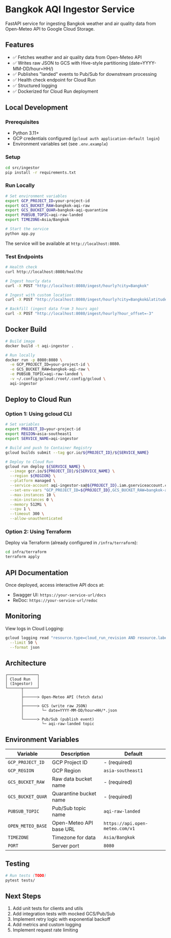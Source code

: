 # Bangkok AQI Ingestor Service

FastAPI service for ingesting Bangkok weather and air quality data from Open-Meteo API to Google Cloud Storage.

## Features

- ✅ Fetches weather and air quality data from Open-Meteo API
- ✅ Writes raw JSON to GCS with Hive-style partitioning (date=YYYY-MM-DD/hour=HH/)
- ✅ Publishes "landed" events to Pub/Sub for downstream processing
- ✅ Health check endpoint for Cloud Run
- ✅ Structured logging
- ✅ Dockerized for Cloud Run deployment

## Local Development

### Prerequisites

- Python 3.11+
- GCP credentials configured (`gcloud auth application-default login`)
- Environment variables set (see `.env.example`)

### Setup

```bash
cd src/ingestor
pip install -r requirements.txt
```

### Run Locally

```bash
# Set environment variables
export GCP_PROJECT_ID=your-project-id
export GCS_BUCKET_RAW=bangkok-aqi-raw
export GCS_BUCKET_QUAR=bangkok-aqi-quarantine
export PUBSUB_TOPIC=aqi-raw-landed
export TIMEZONE=Asia/Bangkok

# Start the service
python app.py
```

The service will be available at `http://localhost:8080`.

### Test Endpoints

```bash
# Health check
curl http://localhost:8080/healthz

# Ingest hourly data
curl -X POST "http://localhost:8080/ingest/hourly?city=Bangkok"

# Ingest with custom location
curl -X POST "http://localhost:8080/ingest/hourly?city=Bangkok&latitude=13.7563&longitude=100.5018"

# Backfill (ingest data from 3 hours ago)
curl -X POST "http://localhost:8080/ingest/hourly?hour_offset=-3"
```

## Docker Build

```bash
# Build image
docker build -t aqi-ingestor .

# Run locally
docker run -p 8080:8080 \
  -e GCP_PROJECT_ID=your-project-id \
  -e GCS_BUCKET_RAW=bangkok-aqi-raw \
  -e PUBSUB_TOPIC=aqi-raw-landed \
  -v ~/.config/gcloud:/root/.config/gcloud \
  aqi-ingestor
```

## Deploy to Cloud Run

### Option 1: Using gcloud CLI

```bash
# Set variables
export PROJECT_ID=your-project-id
export REGION=asia-southeast1
export SERVICE_NAME=aqi-ingestor

# Build and push to Container Registry
gcloud builds submit --tag gcr.io/${PROJECT_ID}/${SERVICE_NAME}

# Deploy to Cloud Run
gcloud run deploy ${SERVICE_NAME} \
  --image gcr.io/${PROJECT_ID}/${SERVICE_NAME} \
  --region ${REGION} \
  --platform managed \
  --service-account aqi-ingestor-sa@${PROJECT_ID}.iam.gserviceaccount.com \
  --set-env-vars "GCP_PROJECT_ID=${PROJECT_ID},GCS_BUCKET_RAW=bangkok-aqi-raw,PUBSUB_TOPIC=aqi-raw-landed,TIMEZONE=Asia/Bangkok" \
  --max-instances 10 \
  --min-instances 0 \
  --memory 512Mi \
  --cpu 1 \
  --timeout 300 \
  --allow-unauthenticated
```

### Option 2: Using Terraform

Deploy via Terraform (already configured in `/infra/terraform`):

```bash
cd infra/terraform
terraform apply
```

## API Documentation

Once deployed, access interactive API docs at:
- Swagger UI: `https://your-service-url/docs`
- ReDoc: `https://your-service-url/redoc`

## Monitoring

View logs in Cloud Logging:

```bash
gcloud logging read "resource.type=cloud_run_revision AND resource.labels.service_name=${SERVICE_NAME}" \
  --limit 50 \
  --format json
```

## Architecture

```
┌─────────────┐
│ Cloud Run   │
│ (Ingestor)  │
└──────┬──────┘
       │
       ├──────> Open-Meteo API (fetch data)
       │
       ├──────> GCS (write raw JSON)
       │        └─ date=YYYY-MM-DD/hour=HH/*.json
       │
       └──────> Pub/Sub (publish event)
                └─ aqi-raw-landed topic
```

## Environment Variables

| Variable | Description | Default |
|----------|-------------|---------|
| `GCP_PROJECT_ID` | GCP Project ID | - (required) |
| `GCP_REGION` | GCP Region | `asia-southeast1` |
| `GCS_BUCKET_RAW` | Raw data bucket name | - (required) |
| `GCS_BUCKET_QUAR` | Quarantine bucket name | - (required) |
| `PUBSUB_TOPIC` | Pub/Sub topic name | `aqi-raw-landed` |
| `OPEN_METEO_BASE` | Open-Meteo API base URL | `https://api.open-meteo.com/v1` |
| `TIMEZONE` | Timezone for data | `Asia/Bangkok` |
| `PORT` | Server port | `8080` |

## Testing

```bash
# Run tests (TODO)
pytest tests/
```

## Next Steps

1. Add unit tests for clients and utils
2. Add integration tests with mocked GCS/Pub/Sub
3. Implement retry logic with exponential backoff
4. Add metrics and custom logging
5. Implement request rate limiting
